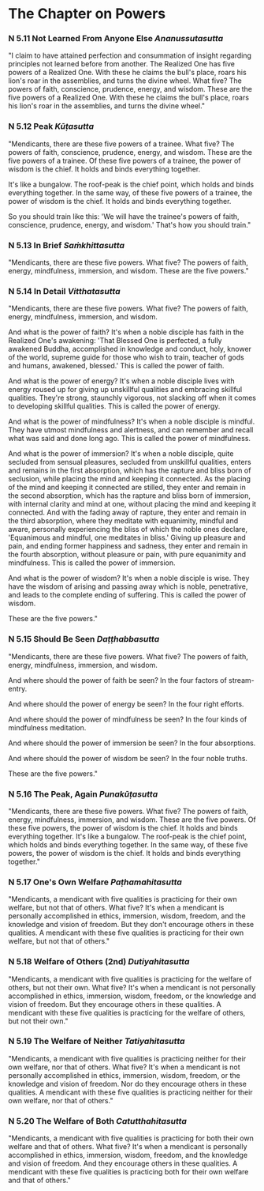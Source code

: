 # The Chapter on Powers

### N 5.11 Not Learned From Anyone Else  *Ananussutasutta*

"I claim to have attained perfection and consummation of insight
regarding principles not learned before from another. The Realized One
has five powers of a Realized One. With these he claims the bull's
place, roars his lion's roar in the assemblies, and turns the divine
wheel. What five? The powers of faith, conscience, prudence, energy, and
wisdom. These are the five powers of a Realized One. With these he
claims the bull's place, roars his lion's roar in the assemblies, and
turns the divine wheel."

<!--pg-->
### N 5.12 Peak  *Kūṭasutta*

"Mendicants, there are these five powers of a trainee. What five? The
powers of faith, conscience, prudence, energy, and wisdom. These are the
five powers of a trainee. Of these five powers of a trainee, the power
of wisdom is the chief. It holds and binds everything together.

It's like a bungalow. The roof-peak is the chief point, which holds and
binds everything together. In the same way, of these five powers of a
trainee, the power of wisdom is the chief. It holds and binds everything
together.

So you should train like this: 'We will have the trainee's powers of
faith, conscience, prudence, energy, and wisdom.' That's how you should
train."

<!--pg-->
### N 5.13 In Brief  *Saṁkhittasutta*

"Mendicants, there are these five powers. What five? The powers of
faith, energy, mindfulness, immersion, and wisdom. These are the five
powers."

<!--pg-->
### N 5.14 In Detail  *Vitthatasutta*

"Mendicants, there are these five powers. What five? The powers of
faith, energy, mindfulness, immersion, and wisdom.

And what is the power of faith? It's when a noble disciple has faith in
the Realized One's awakening: 'That Blessed One is perfected, a fully
awakened Buddha, accomplished in knowledge and conduct, holy, knower of
the world, supreme guide for those who wish to train, teacher of gods
and humans, awakened, blessed.' This is called the power of faith.

And what is the power of energy? It's when a noble disciple lives with
energy roused up for giving up unskillful qualities and embracing
skillful qualities. They're strong, staunchly vigorous, not slacking off
when it comes to developing skillful qualities. This is called the power
of energy.

And what is the power of mindfulness? It's when a noble disciple is
mindful. They have utmost mindfulness and alertness, and can remember
and recall what was said and done long ago. This is called the power of
mindfulness.

And what is the power of immersion? It's when a noble disciple, quite
secluded from sensual pleasures, secluded from unskillful qualities,
enters and remains in the first absorption, which has the rapture and
bliss born of seclusion, while placing the mind and keeping it
connected. As the placing of the mind and keeping it connected are
stilled, they enter and remain in the second absorption, which has the
rapture and bliss born of immersion, with internal clarity and mind at
one, without placing the mind and keeping it connected. And with the
fading away of rapture, they enter and remain in the third absorption,
where they meditate with equanimity, mindful and aware, personally
experiencing the bliss of which the noble ones declare, 'Equanimous and
mindful, one meditates in bliss.' Giving up pleasure and pain, and
ending former happiness and sadness, they enter and remain in the fourth
absorption, without pleasure or pain, with pure equanimity and
mindfulness. This is called the power of immersion.

And what is the power of wisdom? It's when a noble disciple is wise.
They have the wisdom of arising and passing away which is noble,
penetrative, and leads to the complete ending of suffering. This is
called the power of wisdom.

These are the five powers."

<!--pg-->
### N 5.15 Should Be Seen  *Daṭṭhabbasutta*

"Mendicants, there are these five powers. What five? The powers of
faith, energy, mindfulness, immersion, and wisdom.

And where should the power of faith be seen? In the four factors of
stream-entry.

And where should the power of energy be seen? In the four right efforts.

And where should the power of mindfulness be seen? In the four kinds of
mindfulness meditation.

And where should the power of immersion be seen? In the four
absorptions.

And where should the power of wisdom be seen? In the four noble truths.

These are the five powers."

<!--pg-->
### N 5.16 The Peak, Again  *Punakūṭasutta*

"Mendicants, there are these five powers. What five? The powers of
faith, energy, mindfulness, immersion, and wisdom. These are the five
powers. Of these five powers, the power of wisdom is the chief. It holds
and binds everything together. It's like a bungalow. The roof-peak is
the chief point, which holds and binds everything together. In the same
way, of these five powers, the power of wisdom is the chief. It holds
and binds everything together."

<!--pg-->
### N 5.17 One's Own Welfare  *Paṭhamahitasutta*

"Mendicants, a mendicant with five qualities is practicing for their own
welfare, but not that of others. What five? It's when a mendicant is
personally accomplished in ethics, immersion, wisdom, freedom, and the
knowledge and vision of freedom. But they don't encourage others in
these qualities. A mendicant with these five qualities is practicing for
their own welfare, but not that of others."

<!--pg-->
### N 5.18 Welfare of Others (2nd)  *Dutiyahitasutta*

"Mendicants, a mendicant with five qualities is practicing for the
welfare of others, but not their own. What five? It's when a mendicant
is not personally accomplished in ethics, immersion, wisdom, freedom, or
the knowledge and vision of freedom. But they encourage others in these
qualities. A mendicant with these five qualities is practicing for the
welfare of others, but not their own."

<!--pg-->
### N 5.19 The Welfare of Neither  *Tatiyahitasutta*

"Mendicants, a mendicant with five qualities is practicing neither for
their own welfare, nor that of others. What five? It's when a mendicant
is not personally accomplished in ethics, immersion, wisdom, freedom, or
the knowledge and vision of freedom. Nor do they encourage others in
these qualities. A mendicant with these five qualities is practicing
neither for their own welfare, nor that of others."

<!--pg-->
### N 5.20 The Welfare of Both  *Catutthahitasutta*

"Mendicants, a mendicant with five qualities is practicing for both
their own welfare and that of others. What five? It's when a mendicant
is personally accomplished in ethics, immersion, wisdom, freedom, and
the knowledge and vision of freedom. And they encourage others in these
qualities. A mendicant with these five qualities is practicing both for
their own welfare and that of others."

